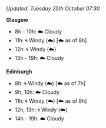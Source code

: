 *Updated: Tuesday 25th October 07:30*

**Glasgow**

* 8h - 10h: :cloud: Cloudy
* 11h: :cyclone: Windy (:cloud:) [:cloud: as of 8h]
* 12h: :cyclone: Windy (:cloud:)
* 13h - 19h: :cloud: Cloudy

**Edinburgh**

* 8h: :cyclone: Windy (:cloud:) [:cloud: as of 7h]
* 9h, 10h: :cloud: Cloudy
* 11h: :cyclone: Windy (:cloud:) [:cloud: as of 8h]
* 12h, 13h: :cyclone: Windy (:cloud:)
* 14h - 19h: :cloud: Cloudy
